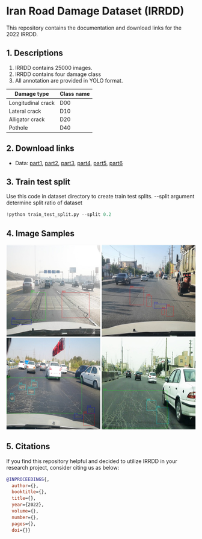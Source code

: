 # Iran Road Damage Dataset (IRRDD)
This repository contains the documentation and download links for the 2022 IRRDD. 
## 1. Descriptions 
  1. IRRDD contains 25000 images.
  2. IRRDD contains four damage class
  3. All annotation are provided in YOLO format.
  
  | Damage type  | Class name |
  | ------------- | ------------- |
  | Longitudinal crack | D00  |
  | Lateral crack  | D10  |
  | Alligator crack  | D20  |
  | Pothole  | D40  |

## 2. Download links

- Data: [part1](https://drive.google.com/file/d/1iAPvA5wiieF0Gdbeu2VqdghHZclsetu8/view?usp=sharing), [part2](https://drive.google.com/file/d/1fA2wEJql_YrxgN0J8NCNmWLjFHgCYfYT/view?usp=sharing), [part3](https://drive.google.com/file/d/1PM9VPtDvmsviTg-9LJ2opcWBYwDKavv8/view?usp=sharing), [part4](https://drive.google.com/file/d/1OX0N0RXIGwEsjA9fObZh7k96eP17Mj_3/view?usp=sharing), [part5](https://drive.google.com/file/d/1FiV-Q_cK4ANcUBoJt__DKQcph7CRxIQP/view?usp=sharing), [part6](https://drive.google.com/file/d/15x3cCPgZCHL_aOaFGAY4Zkcrx0EjS8_1/view?usp=sharing)
## 3. Train test split
Use this code in dataset directory to create train test splits.
--split argument determine split ratio of dataset

```python
!python train_test_split.py --split 0.2
```

## 4. Image Samples

<p align="center"><img src="Samples/sample_Images.jpg"></p>

## 5. Citations
If you find this repository helpful and decided to utilize IRRDD in your research project, consider citing us as below:
```bibtex
@INPROCEEDINGS{,
  author={},
  booktitle={}, 
  title={}, 
  year={2022},
  volume={},
  number={},
  pages={},
  doi={}}
```
